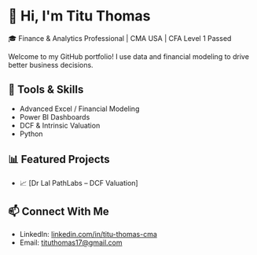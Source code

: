 # 👋 Hi, I'm Titu Thomas

🎓 Finance & Analytics Professional | CMA USA | CFA Level 1 Passed

Welcome to my GitHub portfolio! I use data and financial modeling to drive better business decisions.

## 🧰 Tools & Skills
- Advanced Excel / Financial Modeling
- Power BI Dashboards
- DCF & Intrinsic Valuation
- Python

## 📊 Featured Projects
- 📈 [Dr Lal PathLabs – DCF Valuation]

## 📫 Connect With Me
- LinkedIn: [linkedin.com/in/titu-thomas-cma](https://linkedin.com/in/titu-thomas-cma)
- Email: tituthomas17@gmail.com
